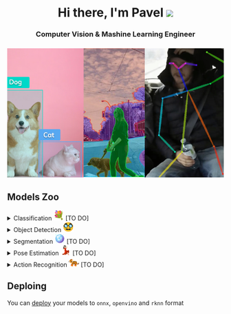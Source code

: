<h1 
    align="center">Hi there, I'm Pavel 
    <img src="https://github.com/blackcater/blackcater/raw/main/images/Hi.gif" height="32"/>
</h1>

<h3 align="center">
    Computer Vision & Mashine Learning Engineer
</h3>
<h3>
    <p align="center">
        <img src=data/logo/head.jpg height="300" />
    </p>
</h3>


## Models Zoo
<!-- CLASSIFICATION -->
<details>
<summary>Classification <img src="data/logo/class.gif" height="24"/> [TO DO]</summary>

<table>
    <tr>
        <td> <img src="" height="256"/> </td>
        <td> <img src="models_zoo/classofocation/resnet50/cuda/res.jpg" height="256"/> </td>
    </tr>
</table>

<table>
    <thead>
        <tr>
            <th scope="col" rowspan="1">Model</th>
            <th scope="col" colspan="1">PyTorch</th>
            <th scope="col" colspan="1">ONNX</th>
            <th scope="col" colspan="1">OpenVino</th>
            <th scope="col" colspan="1">RK3588</th>
        </tr>
    </thead>
    <tr>
        <th><a href="models_zoo/classification/resnet50">ResNet50</a></th>
        <th>-</th><th>-</th><th>-</th><th>-</th>
    </tr>
        <tr>
        <th><a href="models_zoo/classification/EfficientNetV2">EfficientNetV2</a></th>
        <th>-</th><th>-</th><th>-</th><th>-</th>
    </tr>
</table>

</details>

<!-- OBJECT DET -->
<details>
<summary>Object Detection <img src="data/logo/od.gif" height="24"/></summary>
<table>
    <tr>
        <td> <img src="data/images/sat_1794919.jpg" height="256"/> </td>
        <td> <img src="models_zoo/object_detection/yolov8/cuda/res.jpg" height="256"/> </td>
    </tr>
</table>

<table>
    <thead>
        <tr>
            <th scope="col" rowspan="1">Model</th>
            <th scope="col" colspan="1">PyTorch</th>
            <th scope="col" colspan="1">ONNX</th>
            <th scope="col" colspan="1">OpenVino</th>
            <th scope="col" colspan="1">RK3588</th>
        </tr>
    </thead>
    <tr>
        <th><a href="models_zoo/object_detection/yolov8">YOLOv8</a></th>
        <th>+</th><th>+</th><th>+</th><th>+</th>
    </tr>
</table>
</details>

<!-- SEGMENT -->
<details>
<summary>Segmentation <img src="data/logo/seg.gif" height="24"/> [TO DO] </summary> 

<table>
    <tr>
        <td> <img src="" height="256"/> </td>
        <td> <img src="models_zoo/segmentation/pidnet/cuda/res.jpg" height="256"/> </td>
    </tr>
</table>

<table>
    <thead>
        <tr>
            <th scope="col" rowspan="1">Model</th>
            <th scope="col" colspan="1">PyTorch</th>
            <th scope="col" colspan="1">ONNX</th>
            <th scope="col" colspan="1">OpenVino</th>
            <th scope="col" colspan="1">RK3588</th>
        </tr>
    </thead>
    <tr>
        <th><a href="models_zoo/segmentation/Unet">UNet</a></th>
        <th>-</th><th>-</th><th>-</th><th>-</th>
    </tr>
    <tr>
        <th><a href="models_zoo/segmentation/pidnet">PIDNet</a></th>
        <th>-</th><th>-</th><th>-</th><th>-</th>
    </tr>
        <tr>
        <th><a href="models_zoo/segmentation/OneFormer">OneFormer</a></th>
        <th>-</th><th>-</th><th>-</th><th>-</th>
    </tr>
</table>
</details>

<!-- POSE -->
<details>
<summary>Pose Estimation <img src="data/logo/pose.gif" height="24"/> [TO DO]</summary>

</details>

<!-- ACTION -->
<details>
<summary>Action Recognition <img src="data/logo/act.gif" height="24"/> [TO DO]</summary>
</details>

## Deploing
You can [deploy](./deployment/) your models to `onnx`, `openvino` and `rknn` format